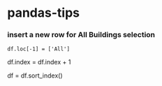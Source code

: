 # pandas-tips

### insert a new row for All Buildings selection

<code>df.loc[-1] = ['All']</code>

df.index = df.index + 1

df = df.sort_index()</code>


